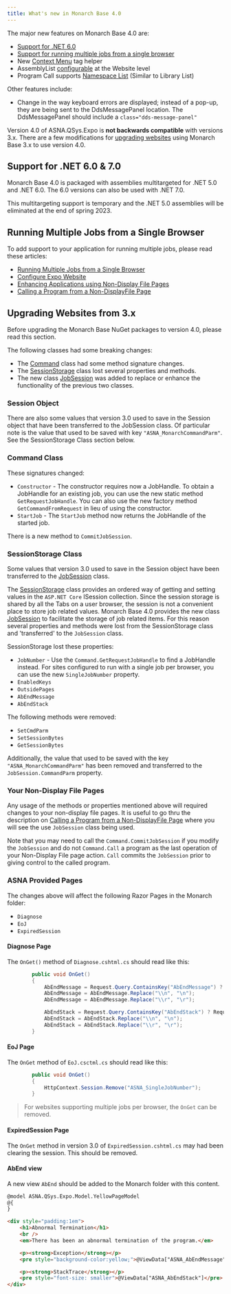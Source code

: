 ```yaml
---
title: What's new in Monarch Base 4.0
---
```


The major new features on Monarch Base 4.0 are:
 * [Support for .NET 6.0](#support-for-net-60--70)
 * [Support for running multiple jobs from a single browser](#running-multiple-jobs-from-a-single-browser)
 * New [Context Menu](/reference/asna-qsys-expo/expo-tags/dds-context-menu-tag-helper.html) tag helper
 * AssemblyList [configurable](/manuals/programming/programs-and-procedures/call-program.html#assembly-list) at the Website level
 * Program Call supports [Namespace List](/manuals/programming/programs-and-procedures/call-program.html#namespace-list) (Similar to Library List)


Other features include:
 * Change in the way keyboard errors are displayed; instead of a pop-up, they are being sent to the DdsMessagePanel location. The DdsMessagePanel should include a `class="dds-message-panel"`
 

Version 4.0 of ASNA.QSys.Expo is **not backwards compatible** with versions 3.x.  There are a few modifications for [upgrading websites](#upgrading-websites-from-3x) using Monarch Base 3.x to use version 4.0.


## Support for .NET 6.0 & 7.0
Monarch Base 4.0 is packaged with assemblies multitargeted for .NET 5.0 and .NET 6.0.  The 6.0 versions can also be used with .NET 7.0.

This multitargeting support is temporary and the .NET 5.0 assemblies will be eliminated at the end of spring 2023.

## Running Multiple Jobs from a Single Browser
To add support to your application for running multiple jobs, please read these articles:
 * [Running Multiple Jobs from a Single Browser](/manuals/configuration/multiple-jobs-one-browser.html)
 * [Configure Expo Website](/manuals/configuration/configure-expo-website.html)
 * [Enhancing Applications using Non-Display File Pages](/manuals/enhancements/enhancing-ui/enhancing-with-non-display-file.html)
 * [Calling a Program from a Non-DisplayFile Page](/manuals/enhancements/enhancing-ui/calling-program-from-non-displayfile-page.html)


## Upgrading Websites from 3.x

Before upgrading the Monarch Base NuGet packages to version 4.0, please read this section.

The following classes had some breaking changes:
 * The [Command](/reference/asna-qsys-expo/expo-model/command.html ) class had some method signature changes.
 * The [SessionStorage](/reference/asna-qsys-expo/expo-model/session-storage.html) class lost several properties and methods.
 * The new class [JobSession](/reference/asna-qsys-expo/expo-model/job-session.html) was added to replace or enhance the functionality of the previous two classes.

### Session Object
 There are also some values that version 3.0 used to save in the Session object that have been transferred to the JobSession class.  Of particular note is the value that used to be saved with key  `"ASNA_MonarchCommandParm"`. See the SessionStorage Class section below.

### Command Class
These signatures changed:
 * `Constructor` - The constructor requires now a JobHandle. To obtain a JobHandle for an existing job, you can use the new static method `GetRequestJobHandle`. You can also use the new factory method `GetCommandFromRequest` in lieu of using the constructor.
 * `StartJob` -  The `StartJob` method now returns the JobHandle of the started job.

There is a new method to `CommitJobSession`.


### SessionStorage Class

Some values that version 3.0 used to save in the Session object have been transferred to the [JobSession](/reference/asna-qsys-expo/expo-model/job-session.html) class. 

The [SessionStorage](/reference/asna-qsys-expo/expo-model/session-storage.html) class provides an ordered way of getting and setting values in the `ASP.NET Core` ISession collection.  Since the session storage is shared by all the Tabs on a user browser, the session is not a convenient place to store job related values. Monarch Base 4.0 provides the new class [JobSession](/reference/asna-qsys-expo/expo-model/job-session.html) to facilitate the storage of job related items.  For this reason several properties and methods were lost from the SessionStorage class and 'transferred' to the `JobSession` class.

SessionStorage lost these properties:
 * `JobNumber` - Use the `Command.GetRequestJobHandle` to find a JobHandle instead.  For sites configured to run with a single job per browser, you can use the new `SingleJobNumber` property.
 * `EnabledKeys`
 * `OutsidePages`
 * `AbEndMessage`
 * `AbEndStack`
 
The following methods were removed:
 * `SetCmdParm`
 * `SetSessionBytes`
 * `GetSessionBytes`

 Additionally, the value that used to be saved with the key  `"ASNA_MonarchCommandParm"` has been removed and transferred to the `JobSession.CommandParm` property.

### Your Non-Display File Pages
Any usage of the methods or properties mentioned above will required changes to your non-display file pages.  It is useful to go thru the description on [Calling a Program from a Non-DisplayFile Page](/manuals/enhancements/enhancing-ui/calling-program-from-non-displayfile-page.html) where you will see the use `JobSession` class being used.

Note that you may need to call the `Command.CommitJobSession` if you modify the `JobSession` and do not `Command.Call` a program as the last operation of your Non-Display File page action. `Call` commits the `JobSession` prior to giving control to the called program.

### ASNA Provided Pages

The changes above will affect the following Razor Pages in the Monarch folder:
 * `Diagnose`
 * `EoJ`
 * `ExpiredSession`

#### Diagnose Page
The `OnGet()` method of `Diagnose.cshtml.cs` should read like this:
```cs
        public void OnGet()
        {
            AbEndMessage = Request.Query.ContainsKey("AbEndMessage") ? Request.Query["AbEndMessage"] : "";
            AbEndMessage = AbEndMessage.Replace("\\n", "\n");
            AbEndMessage = AbEndMessage.Replace("\\r", "\r");

            AbEndStack = Request.Query.ContainsKey("AbEndStack") ? Request.Query["AbEndStack"] : "";
            AbEndStack = AbEndStack.Replace("\\n", "\n");
            AbEndStack = AbEndStack.Replace("\\r", "\r");
        }

```
#### EoJ Page
The `OnGet` method of `EoJ.csctml.cs` should read like this:
```cs
        public void OnGet()
        {
            HttpContext.Session.Remove("ASNA_SingleJobNumber");
        }
```

> For websites supporting multiple jobs per browser, the `OnGet` can be removed.

#### ExpiredSession Page
The `OnGet` method in version 3.0 of `ExpiredSession.cshtml.cs` may had been clearing the session.  This should be removed.

#### AbEnd view
A new view `AbEnd` should be added to the Monarch folder with this content.

```html
@model ASNA.QSys.Expo.Model.YellowPageModel
@{
}

<div style="padding:1em">
    <h1>Abnormal Termination</h1>
    <br />
    <em>There has been an abnormal termination of the program.</em>

    <p><strong>Exception</strong></p>
    <pre style="background-color:yellow;">@ViewData["ASNA_AbEndMessage"]</pre>

    <p><strong>StackTrace</strong></p>
    <pre style="font-size: smaller">@ViewData["ASNA_AbEndStack"]</pre>
</div>
```






